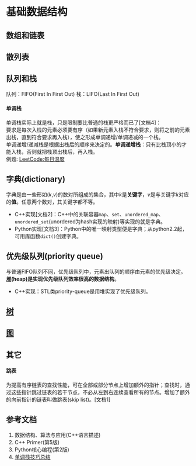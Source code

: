 # 基础数据结构

## 数组和链表

## 散列表

## 队列和栈
队列：FIFO(First In First Out)
栈：LIFO(Last In First Out)

#### 单调栈
单调栈实际上就是栈，只是限制要比普通的栈更严格而已了[文档4]：  
要求是每次入栈的元素必须要有序（如果新元素入栈不符合要求，则将之前的元素出栈，直到符合要求再入栈），使之形成单调递增/单调递减的一个栈。  
单调递增/递减栈是根据出栈后的顺序来决定的。**单调递增栈**：只有比栈顶小的才能入栈，否则就把栈顶出栈后，再入栈。  
例题: [LeetCode:每日温度](https://leetcode.cn/problems/daily-temperatures/solution/mei-ri-wen-du-by-leetcode-solution/)  

## 字典(dictionary)
字典是由一些形如(*k*,*v*)的数对所组成的集合，其中*k*是**关键字**，*v*是与关键字*k*对应的**值**。任意两个数对，其关键字都不等。

- C++实现[文档2]：C++中的关联容器`map`、`set`、`unordered_map`、`unordered_set`(unordered为hash实现的映射)等实现的就是字典。  
- Python实现[文档3]：Python中的唯一映射类型便是字典；从python2.2起，可用库函数`dict()`创建字典。

## 优先级队列(priority queue)
与普通FIFO队列不同，优先级队列中，元素出队列的顺序由元素的优先级决定。**[堆](heap.md)(heap)是实现优先级队列效率很高的数据结构**。

- C++实现：STL类priority-queue是用堆实现了优先级队列。

## [树](trees.md)

## [图](graph.md)

## 其它
#### 跳表
为提高有序链表的查找性能，可在全部或部分节点上增加额外的指针；查找时，通过这些指针跳过链表的若干节点，不必从左到右连续查看所有的节点。增加了额外的向前指针的链表叫做跳表(skip list)。[文档1]


## 参考文档
1. 数据结构、算法与应用(C++语言描述)
2. C++ Primer(第5版)
3. Python核心编程(第2版)
4. [单调栈技巧总结](https://www.cnblogs.com/liang24/p/14200734.html)
